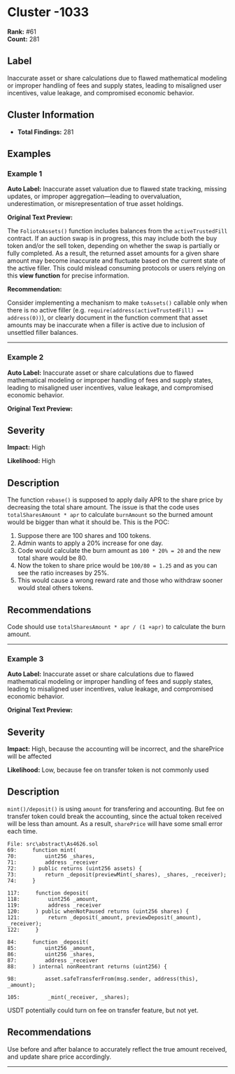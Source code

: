 # Cluster -1033

**Rank:** #61  
**Count:** 281  

## Label
Inaccurate asset or share calculations due to flawed mathematical modeling or improper handling of fees and supply states, leading to misaligned user incentives, value leakage, and compromised economic behavior.

## Cluster Information
- **Total Findings:** 281

## Examples

### Example 1

**Auto Label:** Inaccurate asset valuation due to flawed state tracking, missing updates, or improper aggregation—leading to overvaluation, underestimation, or misrepresentation of true asset holdings.  

**Original Text Preview:**

The `FoliotoAssets()` function includes balances from the `activeTrustedFill` contract. If an auction swap is in progress, this may include both the buy token and/or the sell token, depending on whether the swap is partially or fully completed. As a result, the returned asset amounts for a given share amount may become inaccurate and fluctuate based on the current state of the active filler. This could mislead consuming protocols or users relying on this **view function** for precise information.

**Recommendation:**

Consider implementing a mechanism to make `toAssets()` callable only when there is no active filler (e.g. `require(address(activeTrustedFill) == address(0))`), or clearly document in the function comment that asset amounts may be inaccurate when a filler is active due to inclusion of unsettled filler balances.

---
### Example 2

**Auto Label:** Inaccurate asset or share calculations due to flawed mathematical modeling or improper handling of fees and supply states, leading to misaligned user incentives, value leakage, and compromised economic behavior.  

**Original Text Preview:**

## Severity

**Impact:** High

**Likelihood:** High

## Description

The function `rebase()` is supposed to apply daily APR to the share price by decreasing the total share amount. The issue is that the code uses `totalSharesAmount * apr` to calculate `burnAmount` so the burned amount would be bigger than what it should be. This is the POC:

1. Suppose there are 100 shares and 100 tokens.
2. Admin wants to apply a 20% increase for one day.
3. Code would calculate the burn amount as `100 * 20% = 20` and the new total share would be 80.
4. Now the token to share price would be `100/80 = 1.25` and as you can see the ratio increases by 25%.
5. This would cause a wrong reward rate and those who withdraw sooner would steal others tokens.

## Recommendations

Code should use `totalSharesAmount * apr / (1 +apr)` to calculate the burn amount.

---
### Example 3

**Auto Label:** Inaccurate asset or share calculations due to flawed mathematical modeling or improper handling of fees and supply states, leading to misaligned user incentives, value leakage, and compromised economic behavior.  

**Original Text Preview:**

## Severity

**Impact:** High, because the accounting will be incorrect, and the sharePrice will be affected

**Likelihood:** Low, because fee on transfer token is not commonly used

## Description

`mint()/deposit()` is using `amount` for transfering and accounting. But fee on transfer token could break the accounting, since the actual token received will be less than amount. As a result, `sharePrice` will have some small error each time.

```solidity
File: src\abstract\As4626.sol
69:     function mint(
70:         uint256 _shares,
71:         address _receiver
72:     ) public returns (uint256 assets) {
73:         return _deposit(previewMint(_shares), _shares, _receiver);
74:     }

117:     function deposit(
118:         uint256 _amount,
119:         address _receiver
120:     ) public whenNotPaused returns (uint256 shares) {
121:         return _deposit(_amount, previewDeposit(_amount), _receiver);
122:     }

84:     function _deposit(
85:         uint256 _amount,
86:         uint256 _shares,
87:         address _receiver
88:     ) internal nonReentrant returns (uint256) {

98:         asset.safeTransferFrom(msg.sender, address(this), _amount);

105:         _mint(_receiver, _shares);

```

USDT potentially could turn on fee on transfer feature, but not yet.

## Recommendations

Use before and after balance to accurately reflect the true amount received, and update share price accordingly.

---
